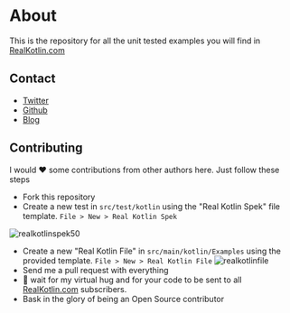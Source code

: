 # About
This is the repository for all the unit tested examples you will find in [RealKotlin.com](https://www.realkotlin.com)

## Contact
- [Twitter](https://twitter.com/marcos_placona)
- [Github](https://github.com/mplacona)
- [Blog](https://www.placona.co.uk)

## Contributing
I would ❤️ some contributions from other authors here. Just follow these steps

 - Fork this repository
 - Create a new test in `src/test/kotlin` using the "Real Kotlin Spek" file template. `File > New > Real Kotlin Spek`

![realkotlinspek50](https://user-images.githubusercontent.com/221627/39075622-8109c164-44ee-11e8-9208-87f77ff31afc.gif) 
 - Create a new "Real Kotlin File" in `src/main/kotlin/Examples` using the provided template. `File > New > Real Kotlin File`
![realkotlinfile](https://user-images.githubusercontent.com/221627/39075920-42ef3f1a-44f0-11e8-89e5-a9362c671b00.gif)
 - Send me a pull request with everything
 - 🤗 wait for my virtual hug and for your code to be sent to all [RealKotlin.com](https://www.realkotlin.com) subscribers.
 - Bask in the glory of being an Open Source contributor
